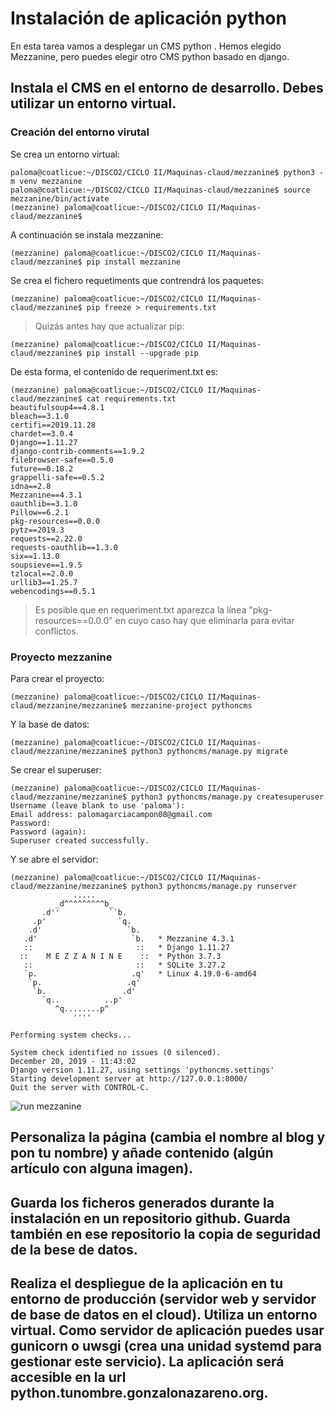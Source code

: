 # Instalación de aplicación python

En esta tarea vamos a desplegar un CMS python . Hemos elegido Mezzanine, pero puedes elegir otro CMS python basado en django.

## Instala el CMS en el entorno de desarrollo. Debes utilizar un entorno virtual.

### Creación del entorno virutal
Se crea un entorno virtual:
~~~
paloma@coatlicue:~/DISCO2/CICLO II/Maquinas-claud/mezzanine$ python3 -m venv mezzanine
paloma@coatlicue:~/DISCO2/CICLO II/Maquinas-claud/mezzanine$ source mezzanine/bin/activate
(mezzanine) paloma@coatlicue:~/DISCO2/CICLO II/Maquinas-claud/mezzanine$  
~~~

A continuación se instala mezzanine:
~~~
(mezzanine) paloma@coatlicue:~/DISCO2/CICLO II/Maquinas-claud/mezzanine$ pip install mezzanine
~~~

Se crea el fichero requetiments que contrendrá los paquetes:
~~~
(mezzanine) paloma@coatlicue:~/DISCO2/CICLO II/Maquinas-claud/mezzanine$ pip freeze > requirements.txt
~~~

> Quizás antes hay que actualizar pip:
~~~
(mezzanine) paloma@coatlicue:~/DISCO2/CICLO II/Maquinas-claud/mezzanine$ pip install --upgrade pip
~~~

De esta forma, el contenido de requeriment.txt es:
~~~
(mezzanine) paloma@coatlicue:~/DISCO2/CICLO II/Maquinas-claud/mezzanine$ cat requirements.txt 
beautifulsoup4==4.8.1
bleach==3.1.0
certifi==2019.11.28
chardet==3.0.4
Django==1.11.27
django-contrib-comments==1.9.2
filebrowser-safe==0.5.0
future==0.18.2
grappelli-safe==0.5.2
idna==2.8
Mezzanine==4.3.1
oauthlib==3.1.0
Pillow==6.2.1
pkg-resources==0.0.0
pytz==2019.3
requests==2.22.0
requests-oauthlib==1.3.0
six==1.13.0
soupsieve==1.9.5
tzlocal==2.0.0
urllib3==1.25.7
webencodings==0.5.1
~~~

> Es posible que en requeriment.txt aparezca la línea "pkg-resources==0.0.0" en cuyo caso hay que eliminarla para evitar conflictos.

### Proyecto mezzanine
Para crear el proyecto:
~~~
(mezzanine) paloma@coatlicue:~/DISCO2/CICLO II/Maquinas-claud/mezzanine/mezzanine$ mezzanine-project pythoncms
~~~

Y la base de datos:
~~~
(mezzanine) paloma@coatlicue:~/DISCO2/CICLO II/Maquinas-claud/mezzanine/mezzanine$ python3 pythoncms/manage.py migrate
~~~

Se crear el superuser:
~~~
(mezzanine) paloma@coatlicue:~/DISCO2/CICLO II/Maquinas-claud/mezzanine/mezzanine$ python3 pythoncms/manage.py createsuperuser
Username (leave blank to use 'paloma'): 
Email address: palomagarciacampon08@gmail.com
Password: 
Password (again): 
Superuser created successfully.
~~~

Y se abre el servidor:
~~~
(mezzanine) paloma@coatlicue:~/DISCO2/CICLO II/Maquinas-claud/mezzanine/mezzanine$ python3 pythoncms/manage.py runserver
              .....
          _d^^^^^^^^^b_
       .d''           ``b.
     .p'                `q.
    .d'                   `b.
   .d'                     `b.   * Mezzanine 4.3.1
   ::                       ::   * Django 1.11.27
  ::    M E Z Z A N I N E    ::  * Python 3.7.3
   ::                       ::   * SQLite 3.27.2
   `p.                     .q'   * Linux 4.19.0-6-amd64
    `p.                   .q'
     `b.                 .d'
       `q..          ..p'
          ^q........p^
              ''''

Performing system checks...

System check identified no issues (0 silenced).
December 20, 2019 - 11:43:02
Django version 1.11.27, using settings 'pythoncms.settings'
Starting development server at http://127.0.0.1:8000/
Quit the server with CONTROL-C.
~~~

![run mezzanine](images/aimg.ong)



## Personaliza la página (cambia el nombre al blog y pon tu nombre) y añade contenido (algún artículo con alguna imagen).

## Guarda los ficheros generados durante la instalación en un repositorio github. Guarda también en ese repositorio la copia de seguridad de la bese de datos.

## Realiza el despliegue de la aplicación en tu entorno de producción (servidor web y servidor de base de datos en el cloud). Utiliza un entorno virtual. Como servidor de aplicación puedes usar gunicorn o uwsgi (crea una unidad systemd para gestionar este servicio). La aplicación será accesible en la url python.tunombre.gonzalonazareno.org.
